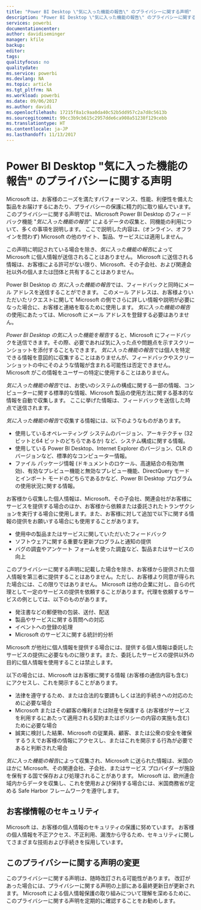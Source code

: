 ```yaml
---
title: "Power BI Desktop \"気に入った機能の報告\" のプライバシーに関する声明"
description: "Power BI Desktop \"気に入った機能の報告\" のプライバシーに関する声明"
services: powerbi
documentationcenter: 
author: davidiseminger
manager: kfile
backup: 
editor: 
tags: 
qualityfocus: no
qualitydate: 
ms.service: powerbi
ms.devlang: NA
ms.topic: article
ms.tgt_pltfrm: NA
ms.workload: powerbi
ms.date: 09/06/2017
ms.author: davidi
ms.openlocfilehash: 17215f8a1c9aa0da40c52b5dd957c2a7d8c5613b
ms.sourcegitcommit: 99cc3b9cb615c2957dde6ca908a51238f129cebb
ms.translationtype: HT
ms.contentlocale: ja-JP
ms.lasthandoff: 11/13/2017
---
```

# <a name="power-bi-desktop-send-a-smile-privacy-statement"></a>Power BI Desktop "気に入った機能の報告" のプライバシーに関する声明
Microsoft は、お客様のニーズを満たすパフォーマンス、性能、利便性を備えた製品をお届けするにあたり、プライバシーの保護に精力的に取り組んでいます。 このプライバシーに関する声明では、Microsoft Power BI Desktop のフィードバック機能 "*気に入った機能の報告*" によるデータの収集と、同機能の利用について、多くの事項を説明します。 ここで説明した内容は、(オンライン、オフラインを問わず) Microsoft の他のサイト、製品、サービスには適用しません。

この声明に明記されている場合を除き、*気に入った機能の報告*によって Microsoft に個人情報が送信されることはありません。 Microsoft に送信される情報は、お客様による許可がない限り、Microsoft、その子会社、および関連会社以外の個人または団体と共有することはありません。

Power BI Desktop の *気に入った機能の報告*では、フィードバックと同時にメール アドレスを送信することができます。 このメール アドレスは、お客様よりいただいたリクエストに関して Microsoft の側でさらに詳しい情報や説明が必要になった場合に、お客様と連絡を取るために使用します。 *気に入った機能の報告*の使用にあたっては、Microsoft にメール アドレスを登録する必要はありません。

*Power BI Desktop の気に入った機能を報告*すると、Microsoft にフィードバックを送信できます。その際、必要であれば気に入った点や問題点を示すスクリーンショットを添付することもできます。 *気に入った機能の報告*では個人を特定できる情報を意図的に収集することはありませんが、フィードバックやスクリーンショットの中にそのような情報が含まれる可能性は否定できません。 Microsoft がこの情報をユーザーの特定に使用することはありません。

*気に入った機能の報告*では、お使いのシステムの構成に関する一部の情報、コンピューターに関する標準的な情報、Microsoft 製品の使用方法に関する基本的な情報を自動で収集します。 ここに挙げた情報は、フィードバックを送信した時点で送信されます。

*気に入った機能の報告*で収集する情報には、以下のようなものがあります。

* 使用しているオペレーティング システムのバージョン、アーキテクチャ (32 ビットと64 ビットのどちらであるか) など、システム構成に関する情報。
* 使用している Power BI Desktop、Internet Explorer のバージョン、CLR のバージョンなど、標準的なコンピューター情報。
* ファイル パッケージ情報 (ドキュメントのロケール、高速結合の有効/無効)、有効なプレビュー機能と無効なプレビュー機能、DirectQuery モードとインポート モードのどちらであるかなど、Power BI Desktop プログラムの使用状況に関する情報。

お客様から収集した個人情報は、Microsoft、その子会社、関連会社がお客様にサービスを提供する場合のほか、お客様から依頼または委託されたトランザクションを実行する場合に使用します。また、お客様に対して追加で以下に関する情報の提供をお願いする場合にも使用することがあります。

* 使用中の製品またはサービスに関していただいたフィードバック
* ソフトウェアに関する重要な更新プログラムと通知の提供
* バグの調査やアンケート フォームを使った調査など、製品またはサービスの向上

このプライバシーに関する声明に記載した場合を除き、お客様から提供された個人情報を第三者に提供することはありません。ただし、お客様より同意が得られた場合には、この限りではありません。 Microsoft は他の企業に対し、自らの代理として一定のサービスの提供を依頼することがあります。代理を依頼するサービスの例としては、以下のものがあります。

* 発注書などの郵便物の包装、送付、配送
* 製品やサービスに関する質問への対応
* イベントへの登録の処理
* Microsoft のサービスに関する統計的分析

Microsoft が他社に個人情報を提供する場合には、提供する個人情報は委託したサービスの提供に必要なものに限ります。また、委託したサービスの提供以外の目的に個人情報を使用することは禁止します。

以下の場合には、Microsoft はお客様に関する情報 (お客様の通信内容も含む) にアクセスし、これを開示することがあります。

* 法律を遵守するため、または合法的な要請もしくは法的手続きへの対応のために必要な場合
* Microsoft またはその顧客の権利または財産を保護する (お客様がサービスを利用するにあたって適用される契約またはポリシーの内容の実施も含む) ために必要な場合
* 誠実に検討した結果、Microsoft の従業員、顧客、または公衆の安全を確保するうえでお客様の情報にアクセスし、またはこれを開示する行為が必要であると判断された場合

*気に入った機能の報告*によって収集され、Microsoft に送られた情報は、米国のほかに Microsoft、その関連会社、子会社、またはサービス プロバイダーが施設を保有する国で保存および処理されることがあります。 Microsoft は、欧州連合域内からデータを収集し、これを使用および保持する場合には、米国商務省が定める Safe Harbor フレームワークを遵守します。

## <a name="security-of-your-information"></a>お客様情報のセキュリティ
Microsoft は、お客様の個人情報のセキュリティの保護に努めています。 お客様の個人情報を不正アクセス、不正利用、漏洩から守るため、セキュリティに関してさまざまな技術および手続きを採用しています。

## <a name="changes-to-this-privacy-statement"></a>このプライバシーに関する声明の変更
このプライバシーに関する声明は、随時改訂される可能性があります。 改訂があった場合には、プライバシーに関する声明の上部にある最終更新日が更新されます。 Microsoft による個人情報保護の取り組みについて理解を深めるために、このプライバシーに関する声明を定期的に確認することをお勧めします。

